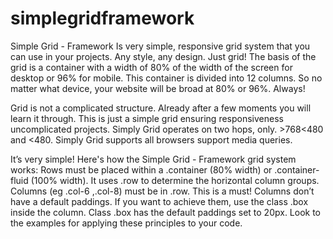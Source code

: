 simplegridframework
===================

 Simple Grid - Framework  Is very simple, responsive grid system that you can use in your projects. Any style, any design. Just grid! The basis of the grid is a container with a width of 80% of the width of the screen for desktop or 96% for mobile. This container is divided into 12 columns. So no matter what device, your website will be broad at 80% or 96%. Always!
 
Grid is not a complicated structure. Already after a few moments you will learn it through. This is just a simple grid ensuring responsiveness uncomplicated projects. Simply Grid operates on two hops, only. >768<480 and <480. Simply Grid supports all browsers support media queries.

It’s very simple! Here's how the Simple Grid - Framework grid system works:
Rows must be placed within a .container (80% width) or .container-fluid (100% width). It uses .row to determine the horizontal column groups. Columns (eg .col-6 ,.col-8) must be in .row. This is a must! Columns don’t have a default paddings. If you want to achieve them, use the class .box inside the column. Class .box has the default paddings set to 20px. Look to the examples for applying these principles to your code.



